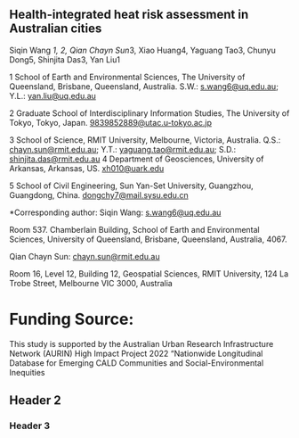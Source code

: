 ## Health-integrated heat risk assessment in Australian cities

Siqin Wang *1, 2, Qian Chayn Sun*3, Xiao Huang4, Yaguang Tao3, Chunyu Dong5, Shinjita Das3, Yan Liu1

1 School of Earth and Environmental Sciences, The University of Queensland, Brisbane, Queensland, Australia. S.W.: s.wang6@uq.edu.au; Y.L.: yan.liu@uq.edu.au

2 Graduate School of Interdisciplinary Information Studies, The University of Tokyo, Tokyo, Japan. 9839852889@utac.u-tokyo.ac.jp

3 School of Science, RMIT University, Melbourne, Victoria, Australia. Q.S.: chayn.sun@rmit.edu.au; Y.T.: yaguang.tao@rmit.edu.au; S.D.: shinjita.das@rmit.edu.au 4 Department of Geosciences, University of Arkansas, Arkansas, US. xh010@uark.edu

5 School of Civil Engineering, Sun Yan-Set University, Guangzhou, Guangdong, China. dongchy7@mail.sysu.edu.cn

*Corresponding author: Siqin Wang: s.wang6@uq.edu.au

Room 537. Chamberlain Building, School of Earth and Environmental Sciences, University of Queensland, Brisbane, Queensland, Australia, 4067.

Qian Chayn Sun: chayn.sun@rmit.edu.au

Room 16, Level 12, Building 12, Geospatial Sciences, RMIT University, 124 La Trobe Street, Melbourne VIC 3000, Australia

# Funding Source:
This study is supported by the Australian Urban Research Infrastructure Network (AURIN) High Impact Project 2022 “Nationwide Longitudinal Database for Emerging CALD Communities and Social-Environmental Inequities

## Header 2
### Header 3

